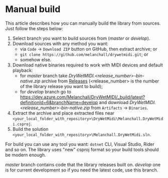 ﻿---
uid: a_develop_manual_build
---

# Manual build

This article describes how you can manually build the library from sources. Just follow the steps below:

1. Select branch you want to build sources from (_master_ or _develop_).
2. Download sources with any method you want:
    * via `Code` → `Download ZIP` button on GitHub, then extract archive; or
    * `git clone https://github.com/melanchall/drywetmidi.git`; or
    * somehow else.
3. Download native binaries required to work with MIDI devices and default playback:
    * for _master_ branch take _DryWetMIDI.<release_number>-bin-native.zip_ archive from [Releases](https://github.com/melanchall/drywetmidi/releases) (<release_number> is the number of the library release you want to build);
    * for _develop_ branch go to https://dev.azure.com/Melanchall/DryWetMIDI/_build/latest?definitionId=6&branchName=develop and download _DryWetMIDI.<release_number>-bin-native.zip_ from `Artifacts` → `Binaries`.
4. Extract the archive and place extracted files near `<your_local_folder_with_repository>\DryWetMidi\Melanchall.DryWetMidi.csproj`.
5. Build the solution `<your_local_folder_with_repository>\Melanchall.DryWetMidi.sln`.

For build you can use any tool you want: `dotnet` CLI, Visual Studio, Rider and so on. The library uses "new" csproj format so your build tools should be modern enough.

_master_ branch contains code that the library releases built on. _develop_ one is for current development so if you need the latest code, use this branch.